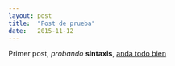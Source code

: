 ```yaml
---
layout: post
title:  "Post de prueba"
date:   2015-11-12
---
```


Primer post, *probando*  **sintaxis**, [anda todo bien](http://lmgtfy.com/?q=obvio+que+si)
